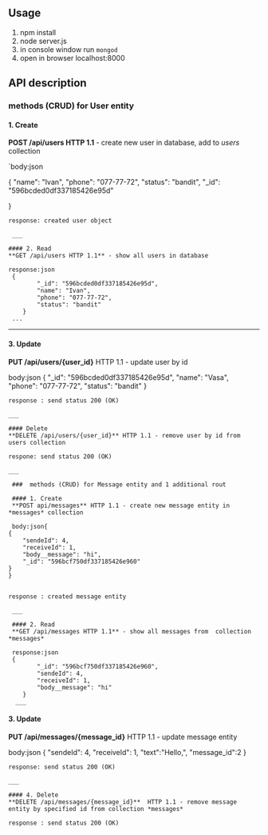 ## Usage
 1. npm install
 2. node server.js
 3. in console window run `mongod` 
 3. open in browser localhost:8000
 
## API description


###  methods (CRUD) for User entity

#### 1. Create
**POST /api/users HTTP 1.1** -  create new user in database, add to *users* collection


`body:json

 {
    "name": "Ivan",
    "phone": "077-77-72",
    "status": "bandit",
    "_id": "596bcded0df337185426e95d"

 }
```   
response: created user object
 
 ___
 
#### 2. Read 
**GET /api/users HTTP 1.1** - show all users in database

response:json
 {
        "_id": "596bcded0df337185426e95d",
        "name": "Ivan",
        "phone": "077-77-72",
        "status": "bandit"
    }
 ...
```
___

#### 3. Update 
**PUT /api/users/{user_id}** HTTP 1.1 - update user by id 

body:json
 {
     "_id": "596bcded0df337185426e95d",
      "name": "Vasa",
      "phone": "077-77-72",
      "status": "bandit"
    }
```
response : send status 200 (OK) 

___

#### Delete 
**DELETE /api/users/{user_id}** HTTP 1.1 - remove user by id from users collection

respone: send status 200 (OK)

___

 ###  methods (CRUD) for Message entity and 1 additional rout
 
 #### 1. Create 
 **POST api/messages** HTTP 1.1 - create new message entity in *messages* collection
 
 body:json{
{
    "sendeId": 4,
    "receiveId": 1,
    "body__message": "hi",
    "_id": "596bcf750df337185426e960"
}
}


response : created message entity
 
 ___
 
 #### 2. Read 
 **GET /api/messages HTTP 1.1** - show all messages from  collection *messages*
 
 response:json
 {
        "_id": "596bcf750df337185426e960",
        "sendeId": 4,
        "receiveId": 1,
        "body__message": "hi"
    }
  ___

```
#### 3. Update
**PUT /api/messages/{message_id}**  HTTP 1.1  - update message entity 

body:json
{
"sendeId": 4,
"receiveId": 1,
"text":"Hello,",
"message_id":2
}
```
response: send status 200 (OK)

___

#### 4. Delete 
**DELETE /api/messages/{message_id}**  HTTP 1.1 - remove message entity by specified id from collection *messages*

response : send status 200 (OK)



